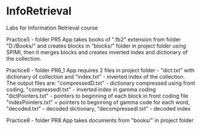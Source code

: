 # InfoRetrieval
Labs for Information Retrieval course

Practice5 - folder PR5
App takes books of ".fb2" extension from folder "D:/Books/" and creates blocks in "blocks/" folder in project folder using SPIMI, then it merges blocks and creates inverted index and dictionary of the collection. 

Practice6  -  folder PR6_1
App requires 2 files in project folder - "dict.txt" with dictionary of collection and "index.txt" - inverted index of the collection.
The output files are: "compressedD.txt" - dictionary compressed using front coding, "compressedI.txt" - inverted index in gamma coding
"dictPointers.txt" - pointers to beginning of each block in front coding file  "indexPointers.txt" = pointers to beginning of gamma code for each word, "decoded.txt" - decoded dictionary, "decompressedI.txt" - decoded index

Practice8 - folder PR8
App takes documents from "books/" in project folder
